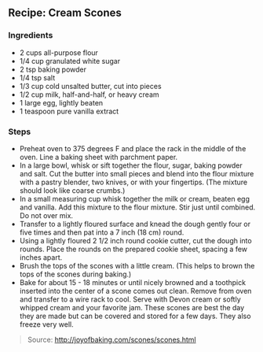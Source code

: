 ## Recipe: Cream Scones



### Ingredients
 - 2 cups all-purpose flour
 - 1/4 cup granulated white sugar
 - 2 tsp baking powder
 - 1/4 tsp salt
 - 1/3 cup cold unsalted butter, cut into pieces
 - 1/2 cup milk, half-and-half, or heavy cream
 - 1 large egg, lightly beaten
 - 1 teaspoon pure vanilla extract

### Steps
 - Preheat oven to 375 degrees F and place the rack in the middle of the oven. Line a baking sheet with parchment paper.
 - In a large bowl, whisk or sift together the flour, sugar, baking powder and salt. Cut the butter into small pieces and blend into the flour mixture with a pastry blender, two knives, or with your fingertips. (The mixture should look like coarse crumbs.)
 - In a small measuring cup whisk together the milk or cream, beaten egg and vanilla. Add this mixture to the flour mixture. Stir just until combined. Do not over mix.
 - Transfer to a lightly floured surface and knead the dough gently four or five times and then pat into a 7 inch (18 cm) round.
 - Using a lightly floured 2 1/2 inch round cookie cutter, cut the dough into rounds. Place the rounds on the prepared cookie sheet, spacing a few inches apart.
 - Brush the tops of the scones with a little cream. (This helps to brown the tops of the scones during baking.)
 - Bake for about 15 - 18 minutes or until nicely browned and a toothpick inserted into the center of a scone comes out clean. Remove from oven and transfer to a wire rack to cool. Serve with Devon cream or softly whipped cream and your favorite jam. These scones are best the day they are made but can be covered and stored for a few days. They also freeze very well.

> Source: http://joyofbaking.com/scones/scones.html
